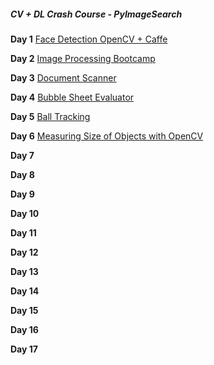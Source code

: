 
##### CV + DL Crash Course - PyImageSearch
<b>Day 1</b>
[Face Detection OpenCV + Caffe](https://www.pyimagesearch.com/2018/02/26/face-detection-with-opencv-and-deep-learning/)

<b>Day 2</b>
[Image Processing Bootcamp](https://www.pyimagesearch.com/2018/07/19/opencv-tutorial-a-guide-to-learn-opencv/)

<b>Day 3</b>
[Document Scanner](https://www.pyimagesearch.com/2014/09/01/build-kick-ass-mobile-document-scanner-just-5-minutes/)

<b>Day 4</b>
[Bubble Sheet Evaluator](https://www.pyimagesearch.com/2016/10/03/bubble-sheet-multiple-choice-scanner-and-test-grader-using-omr-python-and-opencv/)

<b>Day 5</b>
[Ball Tracking](https://www.pyimagesearch.com/2015/09/14/ball-tracking-with-opencv/)

<b>Day 6</b>
[Measuring Size of Objects with OpenCV](https://www.pyimagesearch.com/2016/03/28/measuring-size-of-objects-in-an-image-with-opencv/)

<b>Day 7</b>
[]()

<b>Day 8</b>
[]()

<b>Day 9</b>
[]()

<b>Day 10</b>
[]()

<b>Day 11</b>
[]()

<b>Day 12</b>
[]()

<b>Day 13</b>
[]()

<b>Day 14</b>
[]()

<b>Day 15</b>
[]()

<b>Day 16</b>
[]()

<b>Day 17</b>
[]()
